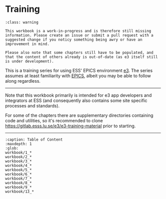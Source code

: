 # Training

```{admonition} Under Construction
:class: warning

This workbook is a work-in-progress and is therefore still missing information. Please create an issue or submit a pull request with a suggested change if you noticy something being awry or have an improvement in mind.

Please also note that some chapters still have to be populated, and that the content of others already is out-of-date (as e3 itself still is under development).
```

This is a training series for using ESS' EPICS environment [e3](https://gitlab.esss.lu.se/e3/e3). The series assumes at least familiarity with [EPICS](https://epics-controls.org), albeit you may be able to follow along regardless.

---

Note that this workbook primarily is intended for e3 app developers and integrators at ESS (and consequently also contains some site specific processes and standards).

For some of the chapters there are supplementary directories containing code and utilities, so it's recommended to clone <https://gitlab.esss.lu.se/e3/e3-training-material> prior to starting.

---

```{toctree}
:caption: Table of Content
:maxdepth: 1
:glob:
workbook/1_*
workbook/2_*
workbook/3_*
workbook/4_*
workbook/5_*
workbook/6_*
workbook/7_*
workbook/8_*
workbook/9_*
workbook/13_*
```
